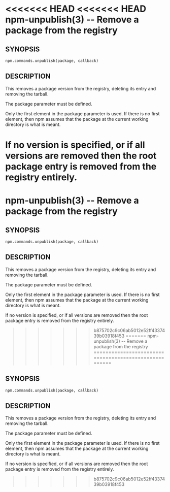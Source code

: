 <<<<<<< HEAD
<<<<<<< HEAD
npm-unpublish(3) -- Remove a package from the registry
======================================================

## SYNOPSIS

    npm.commands.unpublish(package, callback)

## DESCRIPTION

This removes a package version from the registry, deleting its
entry and removing the tarball.

The package parameter must be defined.

Only the first element in the package parameter is used.  If there is no first
element, then npm assumes that the package at the current working directory
is what is meant.

If no version is specified, or if all versions are removed then
the root package entry is removed from the registry entirely.
=======
npm-unpublish(3) -- Remove a package from the registry
======================================================

## SYNOPSIS

    npm.commands.unpublish(package, callback)

## DESCRIPTION

This removes a package version from the registry, deleting its
entry and removing the tarball.

The package parameter must be defined.

Only the first element in the package parameter is used.  If there is no first
element, then npm assumes that the package at the current working directory
is what is meant.

If no version is specified, or if all versions are removed then
the root package entry is removed from the registry entirely.
>>>>>>> b875702c9c06ab5012e52ff4337439b03918f453
=======
npm-unpublish(3) -- Remove a package from the registry
======================================================

## SYNOPSIS

    npm.commands.unpublish(package, callback)

## DESCRIPTION

This removes a package version from the registry, deleting its
entry and removing the tarball.

The package parameter must be defined.

Only the first element in the package parameter is used.  If there is no first
element, then npm assumes that the package at the current working directory
is what is meant.

If no version is specified, or if all versions are removed then
the root package entry is removed from the registry entirely.
>>>>>>> b875702c9c06ab5012e52ff4337439b03918f453
